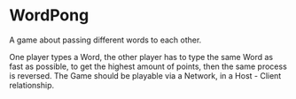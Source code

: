 # WordPong
A game about passing different words to each other.

One player types a Word, the other player has to type 
the same Word as fast as possible, to get the highest amount of points, 
then the same process is reversed. The Game should be playable via a Network, in
a Host - Client relationship. 